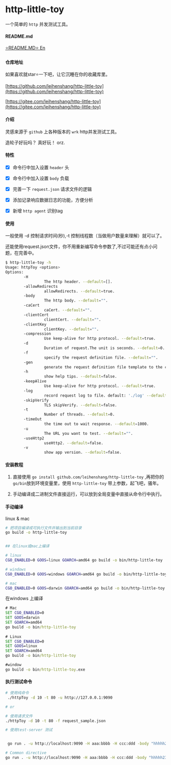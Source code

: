 # http-little-toy

一个简单的 `http` 并发测试工具。

#### README.md

[⭐️README.MD⭐️ En](README.en.md)

#### 仓库地址

如果喜欢就star⭐️一下吧，让它沉睡在你的收藏库里。

 [https://github.com/leihenshang/http-little-toy](https://github.com/leihenshang/http-little-toy)

 [https://gitee.com/leihenshang/http-little-toy](https://gitee.com/leihenshang/http-little-toy)

#### 介绍

灵感来源于 `github` 上各种版本的 `wrk` http并发测试工具。

造轮子好玩吗？
真好玩！
orz.
#### 特性

- [x] 命令行中加入设置 `header` 头

- [x] 命令行中加入设置 `body` 负载

- [x] 完善一下 `request.json` 请求文件的逻辑

- [x] 添加记录响应数据日志的功能，方便分析

- [x] 新增 `http agent` 识别tag

#### 使用

一般使用 -d 控制请求时间(秒),-t 控制线程数（当做用户数量来理解）就可以了。

还能使用request.json文件，你不用重新编写命令参数了,不过可能还有点小问题，在完善中。

```bash
$ http-little-toy -h
Usage: httpToy <options>
Options:
        -H 
                 The http header. --default=[].
        -allowRedirects 
                 allowRedirects. --default=true.
        -body 
                 The http body. --default="".
        -caCert 
                 caCert. --default="".
        -clientCert 
                 clientCert. --default="".
        -clientKey 
                 clientKey. --default="".
        -compression 
                 Use keep-alive for http protocol. --default=true.
        -d 
                 Duration of request.The unit is seconds. --default=0.
        -f 
                 specify the request definition file. --default="".
        -gen 
                 generate the request definition file template to the current directory. --default=false.
        -h 
                 show help tips. --default=false.
        -keepAlive 
                 Use keep-alive for http protocol. --default=true.
        -log 
                 record request log to file. default: './log' --default=false.
        -skipVerify 
                 TLS skipVerify. --default=false.
        -t 
                 Number of threads. --default=0.
        -timeOut 
                 the time out to wait response. --default=1000.
        -u 
                 The URL you want to test. --default="".
        -useHttp2 
                 useHttp2. --default=false.
        -v 
                 show app version. --default=false.

```

#### 安装教程

1. 直接使用 `go install github.com/leihenshang/http-little-toy` ,再把你的`go/bin`放到环境变量里，使用 `http-little-toy` 带上参数，起飞吧，骚年。

2. 手动编译成二进制文件直接运行，可以放到全局变量中直接从命令行中执行。

#### 手动编译

linux & mac 

```bash
# 把项目编译成可执行文件并输出到当前目录
go build -o http-little-toy


## 在linux或mac上编译

# linux 
CGO_ENABLED=0 GOOS=linux GOARCH=amd64 go build -o bin/http-little-toy

# windows 
CGO_ENABLED=0 GOOS=windows GOARCH=amd64 go build -o bin/http-little-toy.exe

# mac
CGO_ENABLED=0 GOOS=darwin GOARCH=amd64 go build -o bin/http-little-toy
```

在windows 上编译

```cmd
# Mac
SET CGO_ENABLED=0
SET GOOS=darwin
SET GOARCH=amd64
go build -o bin/http-little-toy
 
# Linux
SET CGO_ENABLED=0
SET GOOS=linux
SET GOARCH=amd64
go build -o bin/http-little-toy

#window
go build -o bin/http-little-toy.exe
```

#### 执行测试命令

```bash
# 使用纯命令
 ./httpToy -d 10 -t 80 -u http://127.0.0.1:9090

# or

# 使用请求文件
./httpToy -d 10 -t 80 -f request_sample.json

```

```bash
# 使用test-server 测试


 go run . -u http://localhost:9090 -H aaa:bbbb -H ccc:ddd -body "hhhhh2333333" -d 2 -t 1
```


```bash 
# Common directive
go run . -u http://localhost:9090 -H aaa:bbbb -H ccc:ddd -body "hhhhh2333333" -d 10 -t 10 -log=true

```